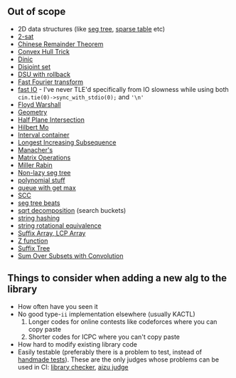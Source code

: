 ## Out of scope

- 2D data structures (like [seg tree](https://github.com/ShahjalalShohag/code-library/blob/master/Data%20Structures/Segment%20Tree%202D%20Dynamic.cpp), [sparse table](https://codeforces.com/blog/entry/45485) etc)
- [2-sat](https://github.com/kth-competitive-programming/kactl/blob/main/content/graph/2sat.h)
- [Chinese Remainder Theorem](https://github.com/kth-competitive-programming/kactl/blob/main/content/number-theory/CRT.h)
- [Convex Hull Trick](https://github.com/kth-competitive-programming/kactl/blob/main/content/data-structures/LineContainer.h)
- [Dinic](https://github.com/ucf-programming-team/hackpack-cpp/blob/lightseba-general-changes/content/graphs/SebaDinic.h)
- [Disjoint set](https://github.com/kth-competitive-programming/kactl/blob/main/content/data-structures/UnionFind.h)
- [DSU with rollback](https://github.com/kth-competitive-programming/kactl/blob/main/content/data-structures/UnionFindRollback.h)
- [Fast Fourier transform](https://github.com/kth-competitive-programming/kactl/blob/main/content/numerical/FastFourierTransform.h)
- [fast IO](https://github.com/nealwu/competitive-programming/blob/master/io/io.cc) - I've never TLE'd specifically from IO slowness while using both  `cin.tie(0)->sync_with_stdio(0);` and `'\n'`
- [Floyd Warshall](https://github.com/kth-competitive-programming/kactl/blob/main/content/graph/FloydWarshall.h)
- [Geometry](https://github.com/kth-competitive-programming/kactl/tree/main/content/geometry)
- [Half Plane Intersection](https://github.com/ucf-programming-team/hackpack-cpp/blob/lightseba-general-changes/content/geometry/halfPlane.h)
- [Hilbert Mo](https://github.com/ucf-programming-team/hackpack-cpp/blob/lightseba-general-changes/content/misc/HilbertMos.h)
- [Interval container](https://github.com/kth-competitive-programming/kactl/blob/main/content/various/IntervalContainer.h)
- [Longest Increasing Subsequence](https://github.com/kth-competitive-programming/kactl/blob/main/content/various/LIS.h)
- [Manacher's](https://github.com/kth-competitive-programming/kactl/blob/main/content/strings/Manacher.h)
- [Matrix Operations](https://github.com/kth-competitive-programming/kactl/blob/main/content/data-structures/Matrix.h)
- [Miller Rabin](https://github.com/kth-competitive-programming/kactl/blob/main/content/number-theory/MillerRabin.h)
- [Non-lazy seg tree](https://github.com/kth-competitive-programming/kactl/blob/main/content/data-structures/SegmentTree.h)
- [polynomial stuff](https://cp-algorithms.com/algebra/polynomial.html)
- [queue with get max](https://github.com/ucf-programming-team/hackpack-cpp/blob/lightseba-general-changes/content/data-structures/MonotonicQueue.h)
- [SCC](https://github.com/kth-competitive-programming/kactl/blob/main/content/graph/SCC.h)
- [seg tree beats](https://codeforces.com/blog/entry/57319)
- [sqrt decomposition](https://github.com/nealwu/competitive-programming/blob/master/sqrt/search_buckets.cc) (search buckets)
- [string hashing](https://github.com/kth-competitive-programming/kactl/blob/main/content/strings/Hashing.h)
- [string rotational equivalence](https://github.com/kth-competitive-programming/kactl/blob/main/content/strings/MinRotation.h)
- [Suffix Array, LCP Array](https://github.com/ucf-programming-team/hackpack-cpp/blob/master/content/strings/SuffixArray.h)
- [Z function](https://github.com/kth-competitive-programming/kactl/blob/main/content/strings/Zfunc.h)
- [Suffix Tree](https://github.com/ucf-programming-team/hackpack-cpp/blob/master/content/strings/SuffixTree.h)
- [Sum Over Subsets with Convolution](https://github.com/ucf-programming-team/hackpack-cpp/blob/lightseba-general-changes/content/numerical/SumOverSubsets.h)

## Things to consider when adding a new alg to the library
- How often have you seen it
- No good type-`ii` implementation elsewhere (usually KACTL)
    1. Longer codes for online contests like codeforces where you can copy paste
    2. Shorter codes for ICPC where you can't copy paste
- How hard to modify existing library code
- Easily testable (preferably there is a problem to test, instead of [handmade tests](../tests/online_judge_tests/handmade_tests)). These are the only judges whose problems can be used in CI: [library checker](https://judge.yosupo.jp/), [aizu judge](https://onlinejudge.u-aizu.ac.jp/courses/list)
